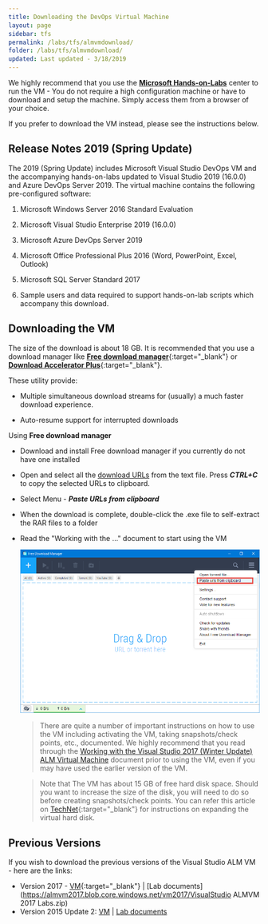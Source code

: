 ```yaml
---
title: Downloading the DevOps Virtual Machine
layout: page    
sidebar: tfs
permalink: /labs/tfs/almvmdownload/
folder: /labs/tfs/almvmdownload/
updated: Last updated - 3/18/2019
---
```


We highly recommend that you use the [**Microsoft Hands-on-Labs**](../technet/) center to run the VM - You do not require a high configuration machine or have to download and setup the machine. Simply access them from a browser of your choice. 

If you prefer to download the VM instead, please see the instructions below.

## Release Notes 2019 (Spring Update)

The 2019 (Spring Update) includes Microsoft Visual Studio DevOps VM and the accompanying hands-on-labs updated to Visual Studio 2019 (16.0.0) and Azure DevOps Server 2019. The virtual machine contains the following pre-configured software:

1. Microsoft Windows Server 2016 Standard Evaluation

2. Microsoft Visual Studio Enterprise 2019 (16.0.0)

3. Microsoft Azure DevOps Server 2019

4. Microsoft Office Professional Plus 2016 (Word, PowerPoint, Excel, Outlook)

5. Microsoft SQL Server Standard 2017

6. Sample users and data required to support hands-on-lab scripts which accompany this download.

## Downloading the VM

The size of the download is about 18 GB. It is recommended that you use a download manager  like [**Free download manager**](http://www.freedownloadmanager.org/){:target="_blank"} or [**Download Accelerator Plus**](http://www.speedbit.com/dap/){:target="_blank"}.

These utility provide:

* Multiple simultaneous download streams for (usually) a much faster download experience.

* Auto-resume support for interrupted downloads

Using **Free download manager**

- Download and install Free download manager if you currently do not have one installed 
- Open and select all the <a href="../media/almvm2017wu2links.txt" target="_blank">download URLs</a> from the text file. Press ***CTRL+C*** to copy the selected URLs to clipboard.
- Select Menu - ***Paste URLs from clipboard***      
- When the download is complete, double-click the .exe file to self-extract the RAR files to a folder       
- Read the "Working with the …" document to start using the VM

  <img src="images/fdm.png" />


   >There are quite a number of important instructions on how to use the VM including activating the VM, taking snapshots/check points, etc., documented. We highly recommend that you read through the [Working with the Visual Studio 2017 (Winter Update) ALM Virtual Machine](../started/) document prior to using the VM, even if you may have used the earlier version of the VM.

   >Note that The VM has about 15 GB of free hard disk space. Should you want to increase the size of the disk, you will need to do so before creating snapshots/check points. You can refer this article on [TechNet](https://technet.microsoft.com/en-us/library/dn282284(v=ws.11).aspx){:target="_blank"} for instructions on expanding the virtual hard disk.

## Previous Versions

If you wish to download the previous versions of the Visual Studio ALM VM - here are the links:
* Version 2017 -  [VM](../media/almvm2017url.txt){:target="_blank"} \|  [Lab documents](https://almvm2017.blob.core.windows.net/vm2017/VisualStudio ALMVM 2017 Labs.zip)
* Version 2015 Update 2: [VM](https://msdnshared.blob.core.windows.net/media/2016/06/ALMVM-2015-Update-2-Downloads.txt) \| [Lab documents](https://msdnshared.blob.core.windows.net/media/2016/06/ALMVM-2015-Update-2-Downloads.txt)
